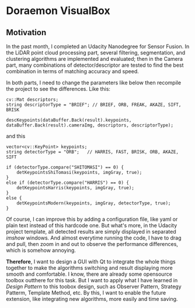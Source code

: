 # Doraemon VisualBox 

## Motivation
In the past month, I completed an Udacity Nanodegree for Sensor Fusion. In the LiDAR point cloud processing part, several filtering, segmentation, and clustering algorithms are implemented and evaluated; then in the Camera part, many combinations of detector/descriptor are tested to find the best combination in terms of matching accuracy and speed. 

In both parts, I need to change the parameters like below then recompile the project to see the differences. Like this:

```
cv::Mat descriptors;
string descriptorType = "BRIEF"; // BRIEF, ORB, FREAK, AKAZE, SIFT, BRISK

descKeypoints(dataBuffer.Back(result).keypoints, dataBuffer.Back(result).cameraImg, descriptors, descriptorType);
```
and this

```
vector<cv::KeyPoint> keypoints; 
string detectorType = "ORB";   // HARRIS, FAST, BRISK, ORB, AKAZE, SIFT

if (detectorType.compare("SHITOMASI") == 0) {
    detKeypointsShiTomasi(keypoints, imgGray, true);
}
else if (detectorType.compare("HARRIS") == 0) {
    detKeypointsHarris(keypoints, imgGray, true);
}
else {
    detKeypointsModern(keypoints, imgGray, detectorType, true);
}

```

Of course, I can improve this by adding a configuration file, like yaml or plain text instead of this hardcode one. But what's more, in the Udacity project template, all detected results are simply displayed in separated _imshow_ windows. And almost everytime running the code, I have to drag and pull, then zoom in and out to observe the performance differences, which is somehow annoying.

**Therefore**, I want to design a GUI with Qt to integrate the whole things together to make the algorithms switching and result displaying more smooth and comfortable. I know, there are already some opensource toolbox outthere for this task. But I want to apply what I have learned in _Design Pattern_ to this toobox design, such as Observer Pattern, Strategy Patterm, Template Method, etc. By this, I want to enable the future extension, like integrating new algorithms, more easily and time saving.


